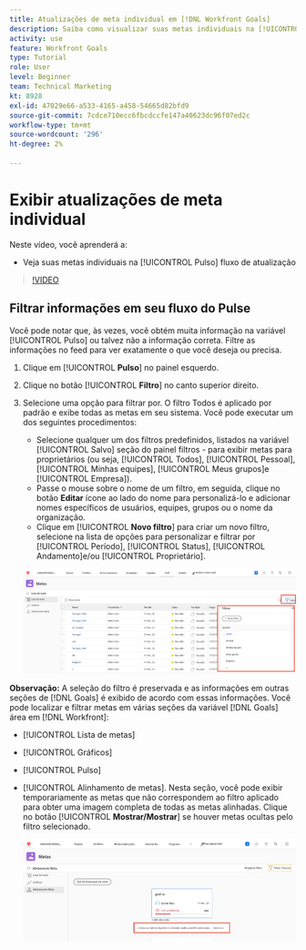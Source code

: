 ```yaml
---
title: Atualizações de meta individual em [!DNL Workfront Goals]
description: Saiba como visualizar suas metas individuais na [!UICONTROL Pulso] atualizar fluxo no [!DNL Metas].
activity: use
feature: Workfront Goals
type: Tutorial
role: User
level: Beginner
team: Technical Marketing
kt: 8928
exl-id: 47029e66-a533-4165-a458-54665d82bfd9
source-git-commit: 7cdce710ecc6fbcdccfe147a40623dc96f07ed2c
workflow-type: tm+mt
source-wordcount: '296'
ht-degree: 2%

---
```


# Exibir atualizações de meta individual

Neste vídeo, você aprenderá a:

* Veja suas metas individuais na [!UICONTROL Pulso] fluxo de atualização

>[!VIDEO](https://video.tv.adobe.com/v/335200/?quality=12)

## Filtrar informações em seu fluxo do Pulse

Você pode notar que, às vezes, você obtém muita informação na variável [!UICONTROL Pulso] ou talvez não a informação correta. Filtre as informações no feed para ver exatamente o que você deseja ou precisa.

1. Clique em [!UICONTROL **Pulso**] no painel esquerdo.
1. Clique no botão [!UICONTROL **Filtro**] no canto superior direito.
1. Selecione uma opção para filtrar por. O filtro Todos é aplicado por padrão e exibe todas as metas em seu sistema. Você pode executar um dos seguintes procedimentos:

   * Selecione qualquer um dos filtros predefinidos, listados na variável [!UICONTROL Salvo] seção do painel filtros - para exibir metas para proprietários (ou seja, [!UICONTROL Todos], [!UICONTROL Pessoal], [!UICONTROL Minhas equipes], [!UICONTROL Meus grupos]e [!UICONTROL Empresa]).
   * Passe o mouse sobre o nome de um filtro, em seguida, clique no botão **Editar** ícone ao lado do nome para personalizá-lo e adicionar nomes específicos de usuários, equipes, grupos ou o nome da organização.
   * Clique em [!UICONTROL **Novo filtro**] para criar um novo filtro, selecione na lista de opções para personalizar e filtrar por [!UICONTROL Período], [!UICONTROL Status], [!UICONTROL Andamento]e/ou [!UICONTROL Proprietário].

   ![Uma imagem da [!UICONTROL Filtros] no painel [!DNL Workfront Goals]](assets/18-workfront-goals-pulse-stream.png)

**Observação:** A seleção do filtro é preservada e as informações em outras seções de [!DNL Goals] é exibido de acordo com essas informações. Você pode localizar e filtrar metas em várias seções da variável [!DNL Goals] área em [!DNL Workfront]:

* [!UICONTROL Lista de metas]
* [!UICONTROL Gráficos]
* [!UICONTROL Pulso]
* [!UICONTROL Alinhamento de metas]. Nesta seção, você pode exibir temporariamente as metas que não correspondem ao filtro aplicado para obter uma imagem completa de todas as metas alinhadas. Clique no botão [!UICONTROL **Mostrar/Mostrar**] se houver metas ocultas pelo filtro selecionado.

   ![](assets/19-workfront-goals-filter-show-it.png)
